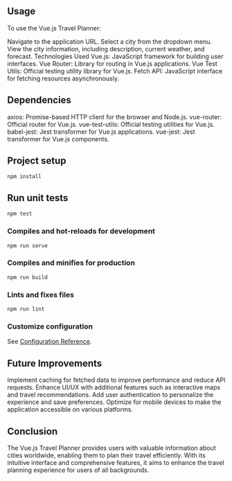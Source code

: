 ## Usage
To use the Vue.js Travel Planner:

Navigate to the application URL.
Select a city from the dropdown menu.
View the city information, including description, current weather, and forecast.
Technologies Used
Vue.js: JavaScript framework for building user interfaces.
Vue Router: Library for routing in Vue.js applications.
Vue Test Utils: Official testing utility library for Vue.js.
Fetch API: JavaScript interface for fetching resources asynchronously.
## Dependencies
axios: Promise-based HTTP client for the browser and Node.js.
vue-router: Official router for Vue.js.
vue-test-utils: Official testing utilities for Vue.js.
babel-jest: Jest transformer for Vue.js applications.
vue-jest: Jest transformer for Vue.js components.

## Project setup
```
npm install
```

## Run unit tests
```
npm test
```

### Compiles and hot-reloads for development
```
npm run serve
```

### Compiles and minifies for production
```
npm run build
```

### Lints and fixes files
```
npm run lint
```

### Customize configuration
See [Configuration Reference](https://cli.vuejs.org/config/).

## Future Improvements
Implement caching for fetched data to improve performance and reduce API requests.
Enhance UI/UX with additional features such as interactive maps and travel recommendations.
Add user authentication to personalize the experience and save preferences.
Optimize for mobile devices to make the application accessible on various platforms.
## Conclusion
The Vue.js Travel Planner provides users with valuable information about cities worldwide, enabling them to plan their travel efficiently. With its intuitive interface and comprehensive features, it aims to enhance the travel planning experience for users of all backgrounds.
